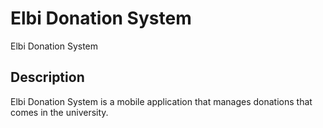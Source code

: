 # Elbi Donation System

Elbi Donation System

## Description

Elbi Donation System is a mobile application that manages donations that comes in the university.

